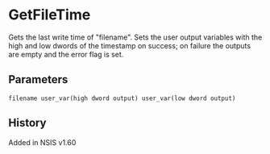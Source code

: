 # GetFileTime

Gets the last write time of "filename". Sets the user output variables with the high and low dwords of the timestamp on success; on failure the outputs are empty and the error flag is set.

## Parameters

    filename user_var(high dword output) user_var(low dword output)

## History

Added in NSIS v1.60
